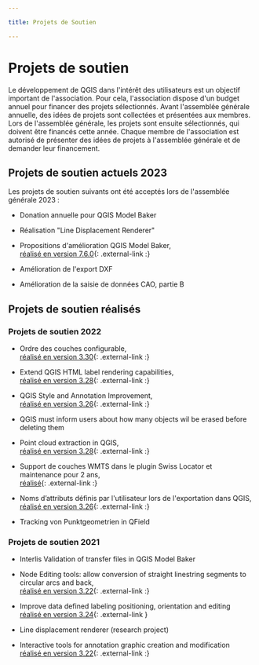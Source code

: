 ```yaml
---

title: Projets de Soutien

---
```


# Projets de soutien

Le développement de QGIS dans l'intérêt des utilisateurs est un objectif important
de l'association. Pour cela, l'association dispose d'un budget annuel pour financer
des projets sélectionnés. Avant l'assemblée générale annuelle, des idées de projets
sont collectées et présentées aux membres. Lors de l'assemblée générale, les projets
sont ensuite sélectionnés, qui doivent être financés cette année. Chaque membre
de l'association est autorisé de présenter des idées de projets à l'assemblée générale
et de demander leur financement.

## Projets de soutien actuels 2023

Les projets de soutien suivants ont été acceptés lors de l'assemblée générale 2023 :

* Donation annuelle pour QGIS Model Baker

* Réalisation "Line Displacement Renderer"

* Propositions d'amélioration QGIS Model Baker,<br/>
  [réalisé en version 7.6.0](https://github.com/opengisch/QgisModelBaker/releases/tag/v7.6.0){: .external-link :}
  
* Amélioration de l'export DXF

* Amélioration de la saisie de données CAO, partie B

## Projets de soutien réalisés

### Projets de soutien 2022

* Ordre des couches configurable,<br/>
  [réalisé en version 3.30](https://qgis.org/en/site/forusers/visualchangelog330/index.html#feature-new-layer-ordering-improvements){: .external-link :}

* Extend QGIS HTML label rendering capabilities,<br/>
  [réalisé en version 3.28](https://qgis.org/en/site/forusers/visualchangelog328/index.html#feature-add-support-for-html-bold-italic-font-size-and-font-family-to-labelling){: .external-link :}

* QGIS Style and Annotation Improvement,<br/>
  [réalisé en version 3.26](https://qgis.org/en/site/forusers/visualchangelog326/index.html#feature-project-style-databases-support){: .external-link :}

* QGIS must inform users about how many objects wil be erased before deleting them

* Point cloud extraction in QGIS,<br/>
  [réalisé en version 3.28](https://qgis.org/en/site/forusers/visualchangelog328/index.html#feature-point-cloud-layer-export){: .external-link :}

* Support de couches WMTS dans le plugin Swiss Locator et maintenance pour 2 ans,<br/>
  [réalisé](https://www.opengis.ch/de/2023/06/13/unterstutzung-fur-wmts-in-qgis-swiss-locator/){: .external-link :}

* Noms d’attributs définis par l'utilisateur lors de l'exportation dans QGIS,<br/>
  [réalisé en version 3.26](https://qgis.org/en/site/forusers/visualchangelog326/index.html#feature-user-defined-field-names-in-export){: .external-link :}

* Tracking von Punktgeometrien in QField

### Projets de soutien 2021

* Interlis Validation of transfer files in QGIS Model Baker

* Node Editing tools: allow conversion of straight linestring segments to circular
  arcs and back,<br/>
  [réalisé en version 3.22](https://qgis.org/en/site/forusers/visualchangelog322/index.html#feature-convert-to-curve-with-vertex-tool){: .external-link :}

* Improve data defined labeling positioning, orientation and editing<br/>
  [réalisé en version 3.24](https://qgis.org/en/site/forusers/visualchangelog324/index.html#feature-data-defined-label-positions-by-point-geometries){: .external-link }

* Line displacement renderer (research project)

* Interactive tools for annotation graphic creation and modification<br/>
  [réalisé en version 3.22](https://qgis.org/en/site/forusers/visualchangelog322/index.html#annotations){: .external-link :}